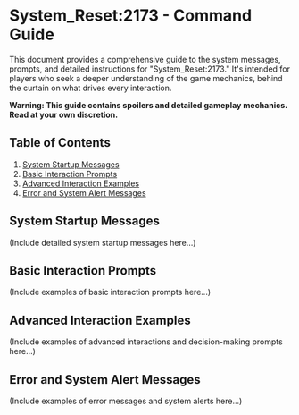 # System_Reset:2173 - Command Guide

This document provides a comprehensive guide to the system messages, prompts, and detailed instructions for "System_Reset:2173." It's intended for players who seek a deeper understanding of the game mechanics, behind the curtain on what drives every interaction.

**Warning: This guide contains spoilers and detailed gameplay mechanics. Read at your own discretion.**

## Table of Contents
1. [System Startup Messages](#system-startup-messages)
2. [Basic Interaction Prompts](#basic-interaction-prompts)
3. [Advanced Interaction Examples](#advanced-interaction-examples)
4. [Error and System Alert Messages](#error-and-system-alert-messages)

## System Startup Messages
<a name="system-startup-messages"></a>
(Include detailed system startup messages here...)

## Basic Interaction Prompts
<a name="basic-interaction-prompts"></a>
(Include examples of basic interaction prompts here...)

## Advanced Interaction Examples
<a name="advanced-interaction-examples"></a>
(Include examples of advanced interactions and decision-making prompts here...)

## Error and System Alert Messages
<a name="error-and-system-alert-messages"></a>
(Include examples of error messages and system alerts here...)
